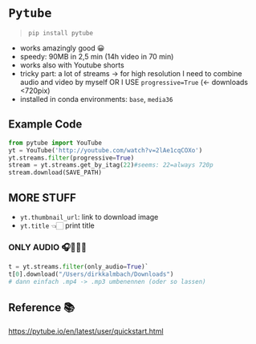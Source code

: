 # `Pytube`  
> `pip install pytube`  
- works amazingly good 😀
- speedy: 90MB in 2,5 min (14h video in 70 min)
- works also with Youtube shorts
- tricky part: a lot of streams -> for high resolution I need to combine audio and video by myself OR I USE `progressive=True` (<- downloads <720pix)
- installed in conda environments: `base`, `media36`


## Example Code
```Python
from pytube import YouTube 
yt = YouTube('http://youtube.com/watch?v=2lAe1cqCOXo')
yt.streams.filter(progressive=True)
stream = yt.streams.get_by_itag(22)#seems: 22=always 720p
stream.download(SAVE_PATH)
```
## MORE STUFF
- `yt.thumbnail_url`: link to download image
- `yt.title` 👈🏻 print title
###  ONLY AUDIO 🎧🥁🎤🎶 
```Python
t = yt.streams.filter(only_audio=True)`
t[0].download("/Users/dirkkalmbach/Downloads")
# dann einfach .mp4 -> .mp3 umbenennen (oder so lassen)
```   
## Reference 📚
https://pytube.io/en/latest/user/quickstart.html